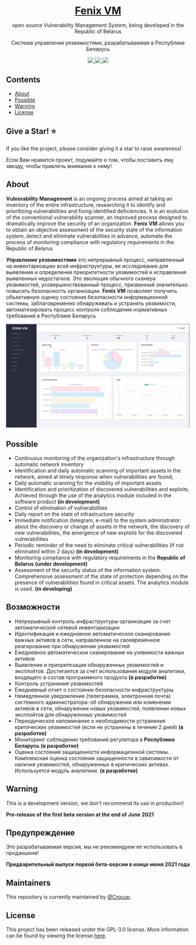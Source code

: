 <h1 align="center" style="border-bottom: none !important; margin-bottom: 5px !important;"><a href="#">Fenix VM</a></h1>
<p align="center">
open source Vulnerability Management System, being developed in the Republic of Belarus
</p>
<p align="center">
Система управления уязвимостями, разрабатываемая в Республике Беларусь
</p>
<p align="center">
  <a href="#">
    <img src="https://img.shields.io/github/license/crocup/Fenix-Security-Scanner" />
  </a>
<a href="#">
    <img src="https://img.shields.io/github/last-commit/crocup/Fenix-Security-Scanner" />
  </a>
  <a href="#">
    <img src="https://img.shields.io/github/stars/crocup/Fenix-Security-Scanner?style=social" />
  </a>
</p>

## Contents
- [About](#about)
- [Possible](#possible)
- [Warning](#warning)
- [License](#license)

## Give a Star! :star:
If you like the project, please consider giving it a star to raise awareness!

Если Вам нравится проект, подумайте о том, чтобы поставить ему звезду, чтобы привлечь внимание к нему! 
## About
**Vulnerability Management** is an ongoing process aimed at taking an inventory of the entire infrastructure, researching it to identify and prioritizing vulnerabilities and fixing identified deficiencies. It is an evolution of the conventional vulnerability scanner, an improved process designed to dramatically improve the security of an organization.
**Fenix VM** allows you to obtain an objective assessment of the security state of the information system,
detect and eliminate vulnerabilities in advance, automate the process of monitoring compliance with regulatory requirements in the Republic of Belarus 

**Управление уязвимостями** это непрерывный процесс, направленный на инвентаризацию всей инфраструктуры, ее исследование для выявления и определения приоритетности уязвимостей и исправления выявленных недостатков. Это эволюция обычного сканера уязвимостей, усовершенствованный процесс, призванный значительно повысить безопасность организации. 
**Fenix VM** позволяет получить объективную оценку состояния безопасности информационной системы,
заблаговременно обнаруживать и устранять уязвимости, автоматизировать процесс контроля соблюдения нормативных требований в Республике Беларусь 

![GitHub Logo](img.png)

## Possible
- Continuous monitoring of the organization's infrastructure through automatic network inventory
- Identification and daily automatic scanning of important assets in the network, aimed at timely response
when vulnerabilities are found;
- Daily automatic scanning for the visibility of important assets
- Identification and prioritization of discovered vulnerabilities and exploits. Achieved through the use of the analytics module included in the software product **(in development)**
- Control of elimination of vulnerabilities
- Daily report on the state of infrastructure security
- Immediate notification (telegram, e-mail) to the system administrator: about the discovery or change of assets in the network, the discovery of new vulnerabilities, the emergence of new exploits for the discovered vulnerabilities
- Periodic reminder of the need to eliminate critical vulnerabilities (if not eliminated within 2 days) **(in development)**
- Monitoring compliance with regulatory requirements in the **Republic of Belarus** **(under development)**
- Assessment of the security status of the information system. Comprehensive assessment of the state of protection depending on the presence of vulnerabilities found in critical assets. The analytics module is used. **(in developing)** 
## Возможности
- Непрерывный контроль инфраструктуры организации за счет автоматической сетевой инвентаризации
- Идентификация и ежедневное автоматическое сканирование важных активов в сети, направленное на своевременное реагирование 
при обнаружении уязвимостей
- Ежедневное автоматическое сканирование на узявимости важных активов
- Выявление и приоритезация обнаруженных уязвимостей и эксплойтов. Достигается за счет использования модуля аналитики, входящего в состав программного продукта **(в разработке)**
- Контроль устранения уязвимостей
- Ежедневный отчет о состоянии безопасности инфраструктуры
- Немедленное уведомление (телеграмма, электронная почта) системного администратора: об обнаружении или изменении активов в сети, обнаружении новых уязвимостей, появлении новых эксплойтов для обнаруженных уязвимостей
- Периодическое напоминание о необходимости устранения критических уязвимостей (если не устранены в течение 2 дней) **(в разработке)**
- Мониторинг соблюдения требований регулятора в **Республике Беларусь** **(в разработке)** 
- Оценка состояния защищенности информационной системы. Комплексная оценка состояния защищенности в зависимости от наличия уязвимостей, обнаруженных в критических активах. Используется модуль аналитики. **(в разработке)**

## Warning
This is a development version, we don't recommend its use in production!

**Pre-release of the first beta version at the end of June 2021** 

## Предупреждение
Это разрабатываемая версия, мы не рекомендуем ее использовать в продакшене!

**Предварительный выпуск первой бета-версии в конце июня 2021 года** 

## Maintainers

This repository is currently maintained by [@Crocup](https://github.com/crocup). 

## License

This project has been released under the GPL-3.0 license. More information can be found by viewing the license [here](LICENSE).